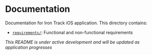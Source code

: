 # Documentation

Documentation for Iron Track iOS application. This directory contains:

- [`requirements/`](/docs/requirements/): Functional and non-functional requirements

_This README is under active development and will be updated as application progresses_